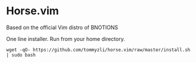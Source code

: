 Horse.vim
=========

Based on the official Vim distro of BNOTIONS


One line installer. Run from your home directory.

```
wget -qO- https://github.com/tommyzli/horse.vim/raw/master/install.sh | sudo bash
```
